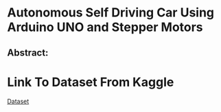 # Autonomous Self Driving Car Using Arduino UNO and Stepper Motors
## Abstract:




# Link To Dataset From Kaggle
[Dataset]([(https://www.kaggle.com/datasets/karthika95/pedestrian-detection)https://www.kaggle.com/datasets/karthika95/pedestrian-detection])


